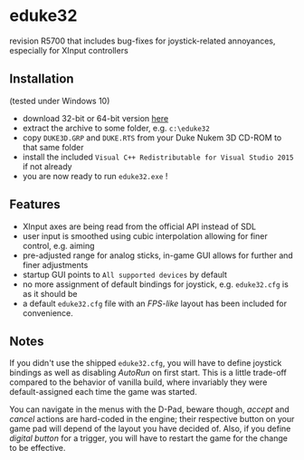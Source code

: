 # eduke32

revision R5700 that includes bug-fixes for joystick-related annoyances, especially for XInput controllers

## Installation
(tested under Windows 10)
- download 32-bit or 64-bit version [here](https://github.com/aybe/eduke32/releases)
- extract the archive to some folder, e.g. `c:\eduke32`
- copy `DUKE3D.GRP` and `DUKE.RTS` from your Duke Nukem 3D CD-ROM to that same folder
- install the included `Visual C++ Redistributable for Visual Studio 2015` if not already
- you are now ready to run `eduke32.exe` !

## Features

- XInput axes are being read from the official API instead of SDL
- user input is smoothed using cubic interpolation allowing for finer control, e.g. aiming
- pre-adjusted range for analog sticks, in-game GUI allows for further and finer adjustments
- startup GUI points to `All supported devices` by default
- no more assignment of default bindings for joystick, e.g. `eduke32.cfg` is as it should be
- a default `eduke32.cfg` file with an *FPS-like* layout has been included for convenience.

## Notes

If you didn't use the shipped `eduke32.cfg`, you will have to define joystick bindings as well as disabling *AutoRun* on first start. This is a little trade-off compared to the behavior of vanilla build, where invariably they were default-assigned each time the game was started.

You can navigate in the menus with the D-Pad, beware though, *accept* and *cancel* actions are hard-coded in the engine; their respective button on your game pad will depend of the layout you have decided of. Also, if you define *digital button* for a trigger, you will have to restart the game for the change to be effective.
